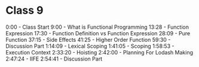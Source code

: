 # Class 9

0:00 - Class Start
9:00 - What is Functional Programming
13:28 - Function Expression
17:30 - Function Definition vs Function Expression
28:09 - Pure Function
37:15 - Side Effects
41:25 - Higher Order Function
59:30 - Discussion Part
1:14:09 - Lexical Scoping
1:41:05 - Scoping
1:58:53 - Execution Context
2:33:20 - Hoisting
2:42:00 - Planning For Lodash Making
2:47:24 - IIFE
2:54:41 - Discussion Part
